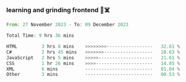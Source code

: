 ### learning and grinding frontend :space_invader::skull_and_crossbones:

<!--START_SECTION:waka-->

```rust
From: 27 November 2023 - To: 09 December 2023

Total Time: 9 hrs 36 mins

HTML         3 hrs 8 mins    >>>>>>>>-----------------   32.61 %
C#           2 hrs 45 mins   >>>>>>>------------------   28.63 %
JavaScript   2 hrs 5 mins    >>>>>--------------------   21.61 %
CSS          1 hr 26 mins    >>>>---------------------   14.85 %
XML          6 mins          -------------------------   01.04 %
Other        3 mins          -------------------------   00.53 %
```

<!--END_SECTION:waka-->

